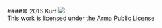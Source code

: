 ####© 2016 Kurt
<a rel="license" href="https://www.bistudio.com/community/licenses/arma-public-license" target="_blank" >
   <img src="https://www.bistudio.com/assets/img/licenses/APL.png" >
   <br>
   This work is licensed under the Arma Public License
</a>
